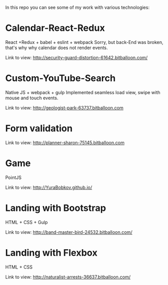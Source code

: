 In this repo you can see some of my work with various technologies:

# Calendar-React-Redux
React +Redux + babel + eslint + webpack
Sorry, but back-End was broken, that's why why calendar does not render events.

Link to view: http://security-guard-distortion-61642.bitballoon.com/

# Custom-YouTube-Search
Native JS + webpack + gulp
Implemented seamless load view, swipe with mouse and touch events.

Link to view: http://geologist-park-63737.bitballoon.com

# Form validation

Link to view: http://planner-sharon-75145.bitballoon.com

# Game
PointJS

Link to view: http://YuraBobkov.github.io/

# Landing with Bootstrap
HTML + CSS + Gulp

Link to view: http://band-master-bird-24532.bitballoon.com/

# Landing with Flexbox
HTML + CSS

Link to view: http://naturalist-arrests-36637.bitballoon.com/